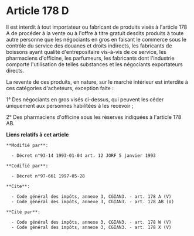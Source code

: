 # Article 178 D

Il est interdit à tout importateur ou fabricant de produits visés à l'article 178 A de procéder à la vente ou à l'offre à
titre gratuit desdits produits à toute autre personne que les négociants en gros en faisant le commerce sous le contrôle du
service des douanes et droits indirects, les fabricants de boissons ayant qualité d'entrepositaire vis-à-vis de ce service,
les pharmaciens d'officine, les parfumeurs, les fabricants dont l'industrie comporte l'utilisation de telles substances et
les négociants exportateurs directs. 

La revente de ces produits, en nature, sur le marché intérieur est interdite à ces catégories d'acheteurs, exception faite : 

1° Des négociants en gros visés ci-dessus, qui peuvent les céder uniquement aux personnes habilitées à les recevoir ; 

2° Des pharmaciens d'officine sous les réserves indiquées à l'article 178 AB.

**Liens relatifs à cet article**

	**Modifié par**:

	  - Décret n°93-14 1993-01-04 art. 12 JORF 5 janvier 1993

	**Codifié par**:

	  - Décret n°97-661 1997-05-28

	**Cite**:

	  - Code général des impôts, annexe 3, CGIAN3. - art. 178 A (V)
	  - Code général des impôts, annexe 3, CGIAN3. - art. 178 AB (V)

	**Cité par**:

	  - Code général des impôts, annexe 3, CGIAN3. - art. 178 W (V)
	  - Code général des impôts, annexe 3, CGIAN3. - art. 178 X (V)
